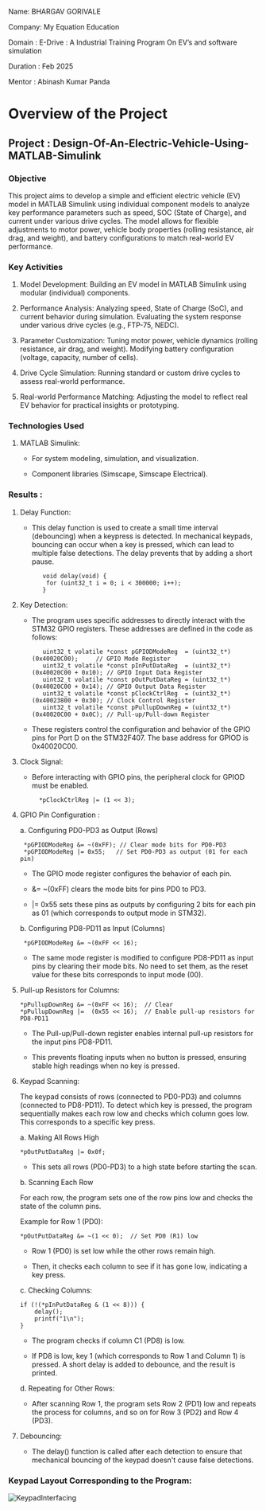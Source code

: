 
Name: BHARGAV GORIVALE

Company: My Equation Education

Domain : E-Drive : A Industrial Training Program On EV’s and software simulation

Duration : Feb 2025

Mentor : Abinash Kumar Panda

# **Overview of the Project**

## **Project :  Design-Of-An-Electric-Vehicle-Using-MATLAB-Simulink**

### **Objective**
This project aims to develop a simple and efficient electric vehicle (EV) model in MATLAB Simulink using individual component models to analyze key performance parameters such as speed, SOC (State of Charge), and current under various drive cycles. The model allows for flexible adjustments to motor power, vehicle body properties (rolling resistance, air drag, and weight), and battery configurations to match real-world EV performance.

### **Key Activities**
1. Model Development: Building an EV model in MATLAB Simulink using modular (individual) components.

2. Performance Analysis: Analyzing speed, State of Charge (SoC), and current behavior during simulation. Evaluating the system response under various drive cycles (e.g., FTP-75, NEDC).

3. Parameter Customization: Tuning motor power, vehicle dynamics (rolling resistance, air drag, and weight). Modifying battery configuration (voltage, capacity, number of cells).

4. Drive Cycle Simulation: Running standard or custom drive cycles to assess real-world performance.

5. Real-world Performance Matching: Adjusting the model to reflect real EV behavior for practical insights or prototyping.

### **Technologies Used**

1. MATLAB Simulink:
    - For system modeling, simulation, and visualization.

    - Component libraries (Simscape, Simscape Electrical).
      
  
### **Results :**

1. Delay Function:
   - This delay function is used to create a small time interval (debouncing) when a keypress is detected. In mechanical keypads, bouncing can occur when a key is pressed, which can lead to multiple 
     false detections. The delay prevents that by adding a short pause.
   
            void delay(void) {
             for (uint32_t i = 0; i < 300000; i++);
            }

   
2. Key Detection:
    - The program uses specific addresses to directly interact with the STM32 GPIO registers. These addresses are defined in the code as follows:

             uint32_t volatile *const pGPIODModeReg  = (uint32_t*)(0x40020C00);     // GPIO Mode Register
             uint32_t volatile *const pInPutDataReg  = (uint32_t*)(0x40020C00 + 0x10); // GPIO Input Data Register
             uint32_t volatile *const pOutPutDataReg = (uint32_t*)(0x40020C00 + 0x14); // GPIO Output Data Register
             uint32_t volatile *const pClockCtrlReg  = (uint32_t*)(0x40023800 + 0x30); // Clock Control Register
             uint32_t volatile *const pPullupDownReg = (uint32_t*)(0x40020C00 + 0x0C); // Pull-up/Pull-down Register

    - These registers control the configuration and behavior of the GPIO pins for Port D on the STM32F407. The base address for GPIOD is 0x40020C00.
      
3. Clock Signal:
   
    - Before interacting with GPIO pins, the peripheral clock for GPIOD must be enabled.

            *pClockCtrlReg |= (1 << 3);

4. GPIO Pin Configuration :

   a. Configuring PD0-PD3 as Output (Rows)

        *pGPIODModeReg &= ~(0xFF); // Clear mode bits for PD0-PD3
        *pGPIODModeReg |= 0x55;   // Set PD0-PD3 as output (01 for each pin)

    - The GPIO mode register configures the behavior of each pin.
      
    - &= ~(0xFF) clears the mode bits for pins PD0 to PD3.
      
    - |= 0x55 sets these pins as outputs by configuring 2 bits for each pin as 01 (which corresponds to output mode in STM32).

   b. Configuring PD8-PD11 as Input (Columns)

        *pGPIODModeReg &= ~(0xFF << 16);
   
     - The same mode register is modified to configure PD8-PD11 as input pins by clearing their mode bits. No need to set them, as the reset value for these bits corresponds to input mode (00).

5. Pull-up Resistors for Columns:

       *pPullupDownReg &= ~(0xFF << 16);  // Clear
       *pPullupDownReg |=  (0x55 << 16);  // Enable pull-up resistors for PD8-PD11

     - The Pull-up/Pull-down register enables internal pull-up resistors for the input pins PD8-PD11.
       
     - This prevents floating inputs when no button is pressed, ensuring stable high readings when no key is pressed.
       
6. Keypad Scanning:

     The keypad consists of rows (connected to PD0-PD3) and columns (connected to PD8-PD11). To detect which key is pressed, the program sequentially makes each row low and checks which column goes 
     low. This corresponds to a specific key press.

     a. Making All Rows High

       *pOutPutDataReg |= 0x0f;

     - This sets all rows (PD0-PD3) to a high state before starting the scan.

     b. Scanning Each Row
   
      For each row, the program sets one of the row pins low and checks the state of the column pins.

      Example for Row 1 (PD0):

       *pOutPutDataReg &= ~(1 << 0);  // Set PD0 (R1) low

      - Row 1 (PD0) is set low while the other rows remain high.
        
      - Then, it checks each column to see if it has gone low, indicating a key press.

     c. Checking Columns:

       if (!(*pInPutDataReg & (1 << 8))) {
           delay();
           printf("1\n");
       }
   
      - The program checks if column C1 (PD8) is low.
        
      - If PD8 is low, key 1 (which corresponds to Row 1 and Column 1) is pressed. A short delay is added to debounce, and the result is printed.
        
     d. Repeating for Other Rows:
   
      - After scanning Row 1, the program sets Row 2 (PD1) low and repeats the process for columns, and so on for Row 3 (PD2) and Row 4 (PD3).

7. Debouncing:
   
      - The delay() function is called after each detection to ensure that mechanical bouncing of the keypad doesn't cause false detections.


### **Keypad Layout Corresponding to the Program:**
![KeypadInterfacing](https://github.com/user-attachments/assets/9f43bada-9755-48a8-b3ac-e141686fe3cd)
